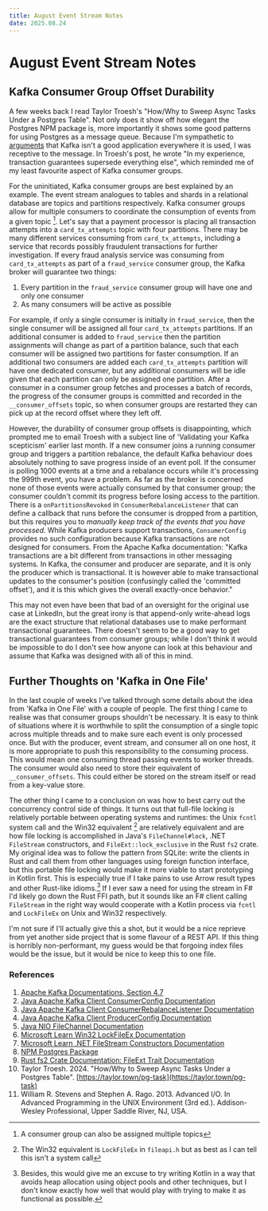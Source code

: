 ```yaml
---
title: August Event Stream Notes
date: 2025.08.24
---
```

# August Event Stream Notes

## Kafka Consumer Group Offset Durability
A few weeks back I read Taylor Troesh's "How/Why to Sweep Async Tasks Under a Postgres Table". Not only does it show off how elegant the Postgres NPM package is, more importantly it shows some good patterns for using Postgres as a message queue. Because I'm sympathetic to [arguments](https://vicki.substack.com/p/you-dont-need-kafka) that Kafka isn't a good application everywhere it is used, I was receptive to the message. In Troesh's post, he wrote "In my experience, transaction guarantees supersede everything else", which reminded me of my least favourite aspect of Kafka consumer groups.

For the uninitiated, Kafka consumer groups are best explained by an example. The event stream analogues to tables and shards in a relational database are topics and partitions respectively. Kafka consumer groups allow for multiple consumers to coordinate the consumption of events from a given topic [^multi-topic].  Let's say that a payment processor is placing all transaction attempts into a `card_tx_attempts` topic with four partitions. There may be many different services consuming from `card_tx_attempts`, including a service that records possibly fraudulent transactions for further investigation. If every fraud analysis service was consuming from `card_tx_attempts` as part of a `fraud_service` consumer group, the Kafka broker will guarantee two things:

1) Every partition in the `fraud_service` consumer group will have one and only one consumer
2) As many consumers will be active as possible

For example, if only a single consumer is initially in `fraud_service`, then the single consumer will be assigned all four `card_tx_attempts` partitions. If an additional consumer is added to `fraud_service` then the partition assignments will change as part of a partition balance, such that each consumer will be assigned two partitions for faster consumption. If an additional two consumers are added each `card_tx_attempts` partition will have one dedicated consumer, but any additional consumers will be idle given that each partition can only be assigned one partition. After a consumer in a consumer group fetches and processes a batch of records, the progress of the consumer groups is committed and recorded in the `__consumer_offsets` topic, so when consumer groups are restarted they can pick up at the record offset where they left off.

However, the durability of consumer group offsets is disappointing, which prompted me to email Troesh with a subject line of 'Validating your Kafka scepticism' earlier last month. If a new consumer joins a running consumer group and triggers a partition rebalance, the default Kafka behaviour does absolutely nothing to save progress inside of an event poll. If the consumer is polling 1000 events at a time and a rebalance occurs while it's processing the 999th event, you have a problem. As far as the broker is concerned none of those events were actually consumed by that consumer group; the consumer couldn't commit its progress before losing access to the partition. There is a `onPartitionsRevoked` in `ConsumerRebalanceListener` that can define a callback that runs before the consumer is dropped from a partition, but this requires you to _manually keep track of the events that you have processed_. While Kafka producers support transactions, `ConsumerConfig` provides no such configuration because Kafka transactions are not designed for consumers. From the Apache Kafka documentation: "Kafka transactions are a bit different from transactions in other messaging systems. In Kafka, the consumer and producer are separate, and it is only the producer which is transactional. It is however able to make transactional updates to the consumer's position (confusingly called the 'committed offset'), and it is this which gives the overall exactly-once behavior."

This may not even have been that bad of an oversight for the original use case at LinkedIn, but the great irony is that append-only write-ahead logs are the exact structure that relational databases use to make performant transactional guarantees. There doesn't seem to be a good way to get transactional guarantees from consumer groups; while I don't think it would be impossible to do I don't see how anyone can look at this behaviour and assume that Kafka was designed with all of this in mind.

## Further Thoughts on 'Kafka in One File'
In the last couple of weeks I've talked through some details about the idea from 'Kafka in One File' with a couple of people. The first thing I came to realise was that consumer groups shouldn't be necessary. It is easy to think of situations where it is worthwhile to split the consumption of a single topic across multiple threads and to make sure each event is only processed once. But with the producer, event stream, and consumer all on one host, it is more appropriate to push this responsibility to the consuming process. This would mean one consuming thread passing events to worker threads. The consumer would also need to store their equivalent of `__consumer_offsets`. This could either be stored on the stream itself or read from a key-value store.

The other thing I came to a conclusion on was how to best carry out the concurrency control side of things. It turns out that full-file locking is relatively portable between operating systems and runtimes: the Unix `fcntl` system call and the Win32 equivalent [^win32-locking] are relatively equivalent and are how file locking is accomplished in Java's `FileChannel#lock`, .NET `FileStream` constructors, and `FileExt::lock_exclusive` in the Rust `fs2` crate. My original idea was to follow the pattern from SQLite: write the clients in Rust and call them from other languages using foreign function interface, but this portable file locking would make it more viable to start prototyping in Kotlin first. This is especially true if I take pains to use Arrow result types and other Rust-like idioms.[^zero-allocation] If I ever saw a need for using the stream in F# I'd likely go down the Rust FFI path, but it sounds like an F# client calling `FileStream` in the right way would cooperate with a Kotlin process via `fcntl` and `LockFileEx` on Unix and Win32 respectively.

I'm not sure if I'll actually give this a shot, but it would be a nice reprieve from yet another side project that is some flavour of a REST API. If this thing is horribly non-performant, my guess would be that forgoing index files would be the issue, but it would be nice to keep this to one file.


### References

1) [Apache Kafka Documentations, Section 4.7](https://kafka.apache.org/documentation/#usingtransactions)
2) [Java Apache Kafka Client ConsumerConfig Documentation](https://kafka.apache.org/31/javadoc/org/apache/kafka/clients/consumer/ConsumerConfig.html)
3) [Java Apache Kafka Client ConsumerRebalanceListener Documentation](https://kafka.apache.org/28/javadoc/org/apache/kafka/clients/consumer/ConsumerRebalanceListener.html)
4) [Java Apache Kafka Client ProducerConfig Documentation](https://kafka.apache.org/23/javadoc/org/apache/kafka/clients/producer/ProducerConfig.html)
5) [Java NIO FileChannel Documentation](https://docs.oracle.com/javase/8/docs/api/java/nio/channels/FileChannel.html#lock--)
6) [Microsoft Learn Win32 LockFileEx Documentation](https://learn.microsoft.com/en-us/windows/win32/api/fileapi/nf-fileapi-lockfileex)
7) [Microsoft Learn .NET FileStream Constructors Documentation](https://learn.microsoft.com/en-us/dotnet/api/system.io.filestream.-ctor?view=net-9.0)
8) [NPM Postgres Package](https://www.npmjs.com/package/postgres)
9) [Rust fs2 Crate Documentation: FileExt Trait Documentation](https://docs.rs/fs2/latest/fs2/trait.FileExt.html#tymethod.lock_exclusive)
10) Taylor Troesh. 2024. "How/Why to Sweep Async Tasks Under a Postgres Table". [https://taylor.town/pg-task](https://taylor.town/pg-task)
11) William R. Stevens and Stephen A. Rago. 2013. Advanced I/O. In Advanced Programming in the UNIX Environment (3rd ed.). Addison-Wesley Professional, Upper Saddle River, NJ, USA.


[^zero-allocation]: Besides, this would give me an excuse to try writing Kotlin in a way that avoids heap allocation using object pools and other techniques, but I don't know exactly how well that would play with trying to make it as functional as possible.
[^win32-locking]: The Win32 equivalent is `LockFileEx` in `fileapi.h` but as best as I can tell this isn't a system call
[^multi-topic]: A consumer group can also be assigned multiple topics
